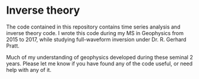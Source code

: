 # Inverse theory
The code contained in this repository contains time series analysis and inverse theory code. I wrote this code during my MS in Geophysics from 2015 to 2017, while studying full-waveform inversion under Dr. R. Gerhard Pratt.

Much of my understanding of geophysics developed during these seminal 2 years. Please let me know if you have found any of the code useful, or need help with any of it.
